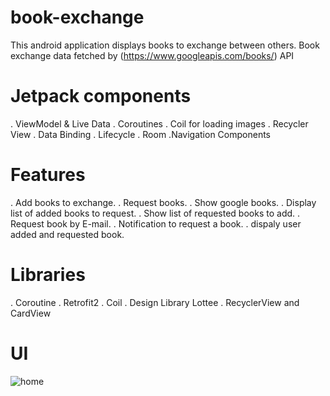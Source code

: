 # book-exchange
This android application displays books to exchange between others.
Book exchange data fetched by (https://www.googleapis.com/books/) API

# Jetpack components
. ViewModel & Live Data
. Coroutines
. Coil for loading images
. Recycler View
. Data Binding
. Lifecycle
. Room
.Navigation Components

# Features
. Add books to exchange.
. Request books.
. Show google books.
. Display list of added books to request.
. Show list of requested books to add.
. Request book by E-mail.
. Notification to request a book.
. dispaly user added and requested book.

# Libraries
. Coroutine
. Retrofit2
. Coil
. Design Library Lottee
. RecyclerView and CardView

# UI
![home](https://user-images.githubusercontent.com/92260419/151214404-8d8d29ef-14bc-4290-bbc3-cff45f9597b3.jpeg)






